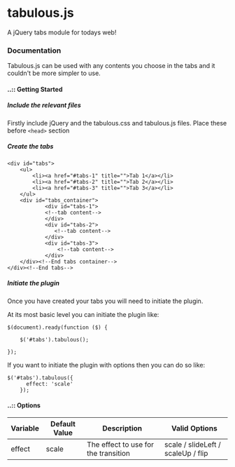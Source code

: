 tabulous.js
===========

A jQuery tabs module for todays web!

### Documentation

Tabulous.js can be used with any contents you choose in the tabs and it couldn't be more simpler to use.

#### ..:: Getting Started

##### Include the relevant files

Firstly include jQuery and the tabulous.css and tabulous.js files. Place these before `<head>` section

<script type="text/javascript" src="http://ajax.googleapis.com/ajax/libs/jquery/1.7.2/jquery.min.js"></script>
<script type="text/javascript" src="tabulous.js"></script>
<script type="text/javascript" src="js.js"></script>
					

##### Create the tabs

`````
<div id="tabs">
    <ul>
        <li><a href="#tabs-1" title="">Tab 1</a></li>
        <li><a href="#tabs-2" title="">Tab 2</a></li>
        <li><a href="#tabs-3" title="">Tab 3</a></li>
    </ul>
    <div id="tabs_container">
            <div id="tabs-1">
            <!--tab content-->
            </div>
            <div id="tabs-2">
               <!--tab content-->
            </div>
            <div id="tabs-3">
                <!--tab content-->
            </div>
    </div><!--End tabs container-->	
</div><!--End tabs-->
`````
##### Initiate the plugin

Once you have created your tabs you will need to initiate the plugin.

At its most basic level you can initiate the plugin like:

`````					
$(document).ready(function ($) {

    $('#tabs').tabulous();  

});
`````
					

If you want to initiate the plugin with options then you can do so like:

`````
$('#tabs').tabulous({
      effect: 'scale'
    });	
`````

#### ..:: Options

<table>
    <thead>
        <tr>
            <th>Variable</th>
            <th>Default Value</th>
            <th>Description</th>
            <th>Valid Options</th>
        </tr>
    </thead>
    <tbody>
        <tr>
            <td>effect</td>
            <td>scale</td>
            <td>The effect to use for the transition</td>
            <td>scale / slideLeft / scaleUp / flip</td>
        </tr>
    </tbody>
</table>
